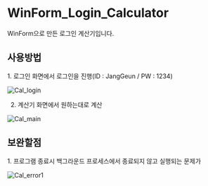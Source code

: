 # WinForm_Login_Calculator
WinForm으로 만든 로그인 계산기입니다.

## 사용방법

1\. 로그인 화면에서 로그인을 진행(ID : JangGeun / PW : 1234)


![Cal_login](https://user-images.githubusercontent.com/122774092/226604502-828f2eeb-7843-48a6-a354-173a39f728b7.JPG)


2. 계산기 화면에서 원하는대로 계산


![Cal_main](https://user-images.githubusercontent.com/122774092/226604679-e1f146cc-5116-42b4-98d9-08838201d43d.JPG)


## 보완할점

1\. 프로그램 종료시 백그라운드 프로세스에서 종료되지 않고 실행되는 문제가 


![Cal_error1](https://user-images.githubusercontent.com/122774092/226605054-0d85ab03-c507-45d0-9e54-5fbb74005371.JPG)
